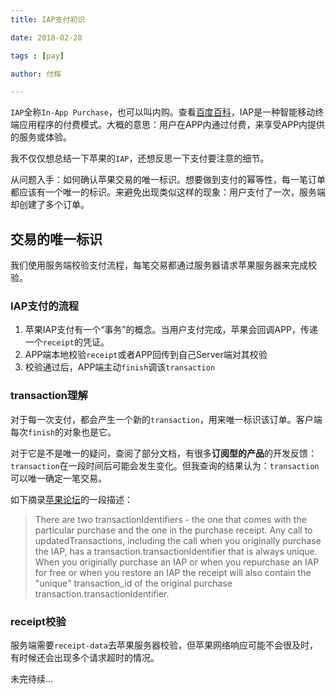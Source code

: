 ```yaml
---
title: IAP支付初识

date: 2018-02-28

tags : [pay]

author: 付辉

---
```


`IAP`全称`In-App Purchase`，也可以叫内购。查看[百度百科](https://baike.baidu.com/item/IAP/16700121)，IAP是一种智能移动终端应用程序的付费模式。大概的意思：用户在APP内通过付费，来享受APP内提供的服务或体验。

我不仅仅想总结一下苹果的`IAP`，还想反思一下支付要注意的细节。

从问题入手：如何确认苹果交易的唯一标识。想要做到支付的幂等性，每一笔订单都应该有一个唯一的标识。来避免出现类似这样的现象：用户支付了一次，服务端却创建了多个订单。

## 交易的唯一标识

我们使用服务端校验支付流程，每笔交易都通过服务器请求苹果服务器来完成校验。

### IAP支付的流程

1. 苹果IAP支付有一个“事务”的概念。当用户支付完成，苹果会回调APP，传递一个`receipt`的凭证。
2. APP端本地校验`receipt`或者APP回传到自己Server端对其校验
3. 校验通过后，APP端主动`finish`调该`transaction`

### transaction理解
对于每一次支付，都会产生一个新的`transaction`，用来唯一标识该订单。客户端每次`finish`的对象也是它。

对于它是不是唯一的疑问，查阅了部分文档，有很多**订阅型的产品**的开发反馈：`transaction`在一段时间后可能会发生变化。但我查询的结果认为：`transaction`可以唯一确定一笔交易。

如下摘录[苹果论坛](https://forums.developer.apple.com/welcome)的一段描述：

>There are two transactionIdentifiers - the one that comes with the particular purchase and the one in the purchase receipt. Any call to updatedTransactions, including the call when you originally purchase the IAP, has a transaction.transactionIdentifier that is always unique. When you originally purchase an IAP or when you repurchase an IAP for free or when you restore an IAP the receipt will also contain the "unique" transaction_id of the original purchase transaction.transactionIdentifier.

### receipt校验

服务端需要`receipt-data`去苹果服务器校验，但苹果网络响应可能不会很及时，有时候还会出现多个请求超时的情况。

未完待续...